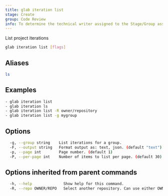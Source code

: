 ```yaml
---
title: glab iteration list
stage: Create
group: Code Review
info: To determine the technical writer assigned to the Stage/Group associated with this page, see https://about.gitlab.com/handbook/product/ux/technical-writing/#assignments
---
```


<!--
This documentation is auto generated by a script.
Please do not edit this file directly. Run `make gen-docs` instead.
-->

List project iterations

```bash title="terminal"
glab iteration list [flags]
```

## Aliases

```bash title="terminal"
ls
```

## Examples

```bash title="terminal"
- glab iteration list
- glab iteration ls
- glab iteration list -R owner/repository
- glab iteration list -g mygroup
```

## Options

```bash title="terminal"
  -g, --group string    List iterations for a group.
  -F, --output string   Format output as: text, json. (default "text")
  -p, --page int        Page number. (default 1)
  -P, --per-page int    Number of items to list per page. (default 30)
```

## Options inherited from parent commands

```bash title="terminal"
  -h, --help              Show help for this command.
  -R, --repo OWNER/REPO   Select another repository. Can use either OWNER/REPO or `GROUP/NAMESPACE/REPO` format. Also accepts full URL or Git URL.
```
